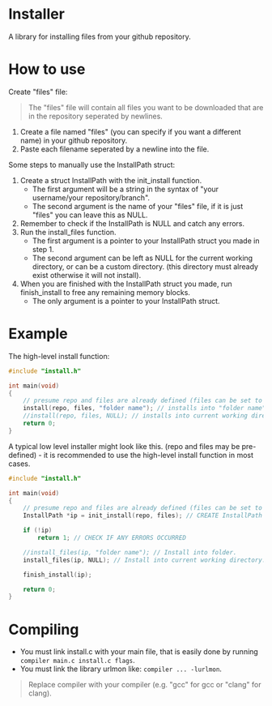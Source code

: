 # Installer

A library for installing files from your github repository.

# How to use

Create "files" file:

> The "files" file will contain all files you want to be downloaded that are in the repository seperated by newlines.
1. Create a file named "files" (you can specify if you want a different name) in your github repository.
2. Paste each filename seperated by a newline into the file.


Some steps to manually use the InstallPath struct:

1. Create a struct InstallPath with the init_install function.
   * The first argument will be a string in the syntax of "your username/your repository/branch".
   * The second argument is the name of your "files" file, if it is just "files" you can leave this as NULL.
2. Remember to check if the InstallPath is NULL and catch any errors.
3. Run the install_files function.
    * The first argument is a pointer to your InstallPath struct you made in step 1.
    * The second argument can be left as NULL for the current working directory, or can be a custom directory. (this directory must already exist otherwise it will not install).
4. When you are finished with the InstallPath struct you made, run finish_install to free any remaining memory blocks.
    * The only argument is a pointer to your InstallPath struct.

# Example

The high-level install function:

```c
#include "install.h"

int main(void)
{
    // presume repo and files are already defined (files can be set to NULL for default "files")
    install(repo, files, "folder name"); // installs into "folder name"
    //install(repo, files, NULL); // installs into current working directory.
    return 0;
}
```

A typical low level installer might look like this. (repo and files may be pre-defined) - it is recommended to use the high-level install function in most cases.

```c
#include "install.h"

int main(void)
{
    // presume repo and files are already defined (files can be set to NULL for default "files")
    InstallPath *ip = init_install(repo, files); // CREATE InstallPath STRUCT

    if (!ip)
        return 1; // CHECK IF ANY ERRORS OCCURRED

    //install_files(ip, "folder name"); // Install into folder.
    install_files(ip, NULL); // Install into current working directory.

    finish_install(ip);

    return 0;
}
```

# Compiling

- You must link install.c with your main file, that is easily done by running `compiler main.c install.c flags`.
- You must link the library urlmon like: `compiler ... -lurlmon`.

> Replace compiler with your compiler (e.g. "gcc" for gcc or "clang" for clang).
